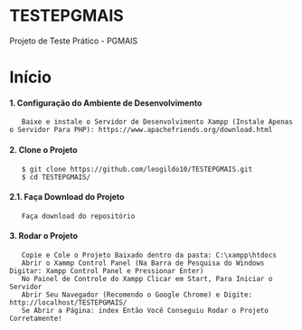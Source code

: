 # TESTEPGMAIS
 Projeto de Teste Prático - PGMAIS
# Início
#### 1. Configuração do Ambiente de Desenvolvimento
       Baixe e instale o Servidor de Desenvolvimento Xampp (Instale Apenas o Servidor Para PHP): https://www.apachefriends.org/download.html
#### 2. Clone o Projeto
       $ git clone https://github.com/leogildo10/TESTEPGMAIS.git
       $ cd TESTEPGMAIS/
#### 2.1. Faça Download do Projeto
       Faça download do repositório 
#### 3. Rodar o Projeto
       Copie e Cole o Projeto Baixado dentro da pasta: C:\xampp\htdocs  
       Abrir o Xammp Control Panel (Na Barra de Pesquisa do Windows Digitar: Xampp Control Panel e Pressionar Enter)  
       No Painel de Controle do Xampp Clicar em Start, Para Iniciar o Servidor  
       Abrir Seu Navegador (Recomendo o Google Chrome) e Digite: http://localhost/TESTEPGMAIS/  
       Se Abrir a Página: index Então Você Conseguiu Rodar o Projeto Corretamente!
